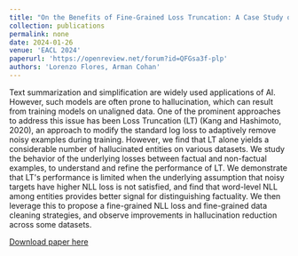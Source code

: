 ```yaml
---
title: "On the Benefits of Fine-Grained Loss Truncation: A Case Study on Factuality in Summarization"
collection: publications
permalink: none
date: 2024-01-26
venue: 'EACL 2024'
paperurl: 'https://openreview.net/forum?id=QFGsa3f-plp'
authors: 'Lorenzo Flores, Arman Cohan'
---
```


Text summarization and simplification are widely used applications of AI. However, such models are often prone to hallucination, which can result from training models on unaligned data. One of the prominent approaches to address this issue has been Loss Truncation (LT) (Kang and Hashimoto, 2020), an approach to modify the standard log loss to adaptively remove noisy examples during training. However, we find that LT alone yields a considerable number of hallucinated entities on various datasets. We study the behavior of the underlying losses between factual and non-factual examples, to understand and refine the performance of LT. We demonstrate that LT's performance is limited when the underlying assumption that noisy targets have higher NLL loss is not satisfied, and find that word-level NLL among entities provides better signal for distinguishing factuality. We then leverage this to propose a fine-grained NLL loss and fine-grained data cleaning strategies, and observe improvements in hallucination reduction across some datasets.

[Download paper here](https://openreview.net/forum?id=QFGsa3f-plp)